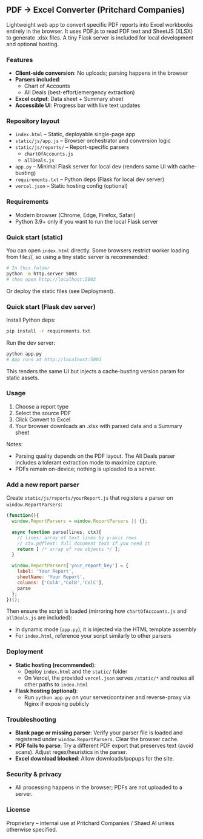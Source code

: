 ## PDF → Excel Converter (Pritchard Companies)

Lightweight web app to convert specific PDF reports into Excel workbooks entirely in the browser. It uses PDF.js to read PDF text and SheetJS (XLSX) to generate .xlsx files. A tiny Flask server is included for local development and optional hosting.

### Features

- **Client-side conversion**: No uploads; parsing happens in the browser
- **Parsers included**:
  - Chart of Accounts
  - All Deals (best-effort/emergency extraction)
- **Excel output**: Data sheet + Summary sheet
- **Accessible UI**: Progress bar with live text updates

### Repository layout

- `index.html` – Static, deployable single-page app
- `static/js/app.js` – Browser orchestrator and conversion logic
- `static/js/reports/` – Report-specific parsers
  - `chartOfAccounts.js`
  - `allDeals.js`
- `app.py` – Minimal Flask server for local dev (renders same UI with cache-busting)
- `requirements.txt` – Python deps (Flask for local dev server)
- `vercel.json` – Static hosting config (optional)

### Requirements

- Modern browser (Chrome, Edge, Firefox, Safari)
- Python 3.9+ only if you want to run the local Flask server

### Quick start (static)

You can open `index.html` directly. Some browsers restrict worker loading from file://, so using a tiny static server is recommended:

```bash
# In this folder
python -m http.server 5003
# then open http://localhost:5003
```

Or deploy the static files (see Deployment).

### Quick start (Flask dev server)

Install Python deps:

```bash
pip install -r requirements.txt
```

Run the dev server:

```bash
python app.py
# App runs at http://localhost:5003
```

This renders the same UI but injects a cache-busting version param for static assets.

### Usage

1. Choose a report type
2. Select the source PDF
3. Click Convert to Excel
4. Your browser downloads an .xlsx with parsed data and a Summary sheet

Notes:
- Parsing quality depends on the PDF layout. The All Deals parser includes a tolerant extraction mode to maximize capture.
- PDFs remain on-device; nothing is uploaded to a server.

### Add a new report parser

Create `static/js/reports/yourReport.js` that registers a parser on `window.ReportParsers`:

```javascript
(function(){
  window.ReportParsers = window.ReportParsers || {};

  async function parse(lines, ctx){
    // lines: array of text lines by y-axis rows
    // ctx.pdfText: full document text if you need it
    return [ /* array of row objects */ ];
  }

  window.ReportParsers['your_report_key'] = {
    label: 'Your Report',
    sheetName: 'Your Report',
    columns: ['ColA','ColB','ColC'],
    parse
  };
})();
```

Then ensure the script is loaded (mirroring how `chartOfAccounts.js` and `allDeals.js` are included):
- In dynamic mode (`app.py`), it is injected via the HTML template assembly
- For `index.html`, reference your script similarly to other parsers

### Deployment

- **Static hosting (recommended)**:
  - Deploy `index.html` and the `static/` folder
  - On Vercel, the provided `vercel.json` serves `/static/*` and routes all other paths to `index.html`
- **Flask hosting (optional)**:
  - Run `python app.py` on your server/container and reverse-proxy via Nginx if exposing publicly

### Troubleshooting

- **Blank page or missing parser**: Verify your parser file is loaded and registered under `window.ReportParsers`. Clear the browser cache.
- **PDF fails to parse**: Try a different PDF export that preserves text (avoid scans). Adjust regex/heuristics in the parser.
- **Excel download blocked**: Allow downloads/popups for the site.

### Security & privacy

- All processing happens in the browser; PDFs are not uploaded to a server.

### License

Proprietary – internal use at Pritchard Companies / Shaed AI unless otherwise specified.
